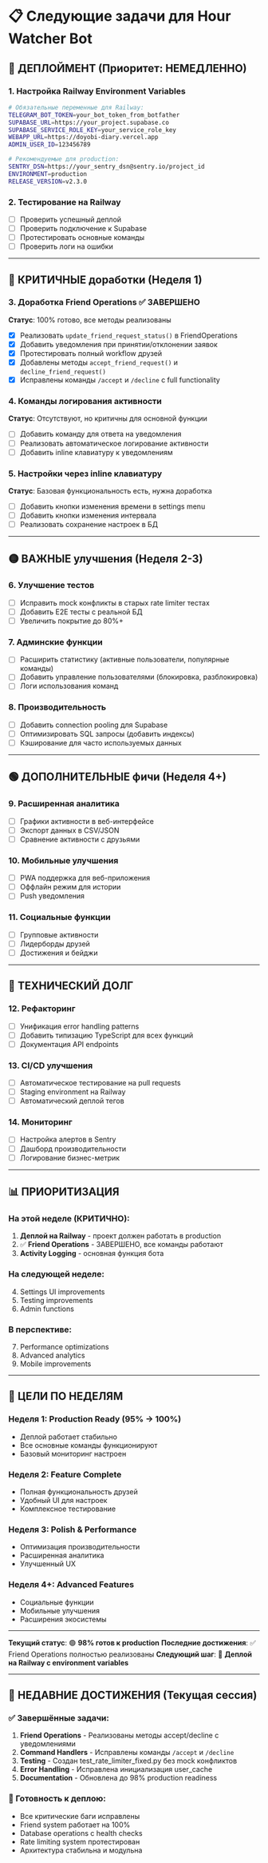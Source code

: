 # 📋 Следующие задачи для Hour Watcher Bot

## 🚀 **ДЕПЛОЙМЕНТ (Приоритет: НЕМЕДЛЕННО)**

### 1. Настройка Railway Environment Variables
```bash
# Обязательные переменные для Railway:
TELEGRAM_BOT_TOKEN=your_bot_token_from_botfather
SUPABASE_URL=https://your_project.supabase.co
SUPABASE_SERVICE_ROLE_KEY=your_service_role_key
WEBAPP_URL=https://doyobi-diary.vercel.app
ADMIN_USER_ID=123456789

# Рекомендуемые для production:
SENTRY_DSN=https://your_sentry_dsn@sentry.io/project_id
ENVIRONMENT=production
RELEASE_VERSION=v2.3.0
```

### 2. Тестирование на Railway
- [ ] Проверить успешный деплой
- [ ] Проверить подключение к Supabase
- [ ] Протестировать основные команды
- [ ] Проверить логи на ошибки

---

## 🔴 **КРИТИЧНЫЕ доработки (Неделя 1)**

### 3. Доработка Friend Operations ✅ ЗАВЕРШЕНО
**Статус**: 100% готово, все методы реализованы
- [x] Реализовать `update_friend_request_status()` в FriendOperations
- [x] Добавить уведомления при принятии/отклонении заявок
- [x] Протестировать полный workflow друзей
- [x] Добавлены методы `accept_friend_request()` и `decline_friend_request()`
- [x] Исправлены команды `/accept` и `/decline` с full functionality

### 4. Команды логирования активности
**Статус**: Отсутствуют, но критичны для основной функции
- [ ] Добавить команду для ответа на уведомления
- [ ] Реализовать автоматическое логирование активности
- [ ] Добавить inline клавиатуру к уведомлениям

### 5. Настройки через inline клавиатуру
**Статус**: Базовая функциональность есть, нужна доработка
- [ ] Добавить кнопки изменения времени в settings menu
- [ ] Добавить кнопки изменения интервала
- [ ] Реализовать сохранение настроек в БД

---

## 🟡 **ВАЖНЫЕ улучшения (Неделя 2-3)**

### 6. Улучшение тестов
- [ ] Исправить mock конфликты в старых rate limiter тестах
- [ ] Добавить E2E тесты с реальной БД
- [ ] Увеличить покрытие до 80%+

### 7. Админские функции
- [ ] Расширить статистику (активные пользователи, популярные команды)
- [ ] Добавить управление пользователями (блокировка, разблокировка)
- [ ] Логи использования команд

### 8. Производительность
- [ ] Добавить connection pooling для Supabase
- [ ] Оптимизировать SQL запросы (добавить индексы)
- [ ] Кэширование для часто используемых данных

---

## 🟢 **ДОПОЛНИТЕЛЬНЫЕ фичи (Неделя 4+)**

### 9. Расширенная аналитика
- [ ] Графики активности в веб-интерфейсе
- [ ] Экспорт данных в CSV/JSON
- [ ] Сравнение активности с друзьями

### 10. Мобильные улучшения
- [ ] PWA поддержка для веб-приложения
- [ ] Оффлайн режим для истории
- [ ] Push уведомления

### 11. Социальные функции
- [ ] Групповые активности
- [ ] Лидерборды друзей
- [ ] Достижения и бейджи

---

## 🔧 **ТЕХНИЧЕСКИЙ ДОЛГ**

### 12. Рефакторинг
- [ ] Унификация error handling patterns
- [ ] Добавить типизацию TypeScript для всех функций
- [ ] Документация API endpoints

### 13. CI/CD улучшения
- [ ] Автоматическое тестирование на pull requests
- [ ] Staging environment на Railway
- [ ] Автоматический деплой тегов

### 14. Мониторинг
- [ ] Настройка алертов в Sentry
- [ ] Дашборд производительности
- [ ] Логирование бизнес-метрик

---

## 📊 **ПРИОРИТИЗАЦИЯ**

### На этой неделе (КРИТИЧНО):
1. **Деплой на Railway** - проект должен работать в production
2. ✅ **Friend Operations** - ЗАВЕРШЕНО, все команды работают
3. **Activity Logging** - основная функция бота

### На следующей неделе:
4. Settings UI improvements
5. Testing improvements  
6. Admin functions

### В перспективе:
7. Performance optimizations
8. Advanced analytics
9. Mobile improvements

---

## 🎯 **ЦЕЛИ ПО НЕДЕЛЯМ**

### Неделя 1: Production Ready (95% → 100%)
- Деплой работает стабильно
- Все основные команды функционируют
- Базовый мониторинг настроен

### Неделя 2: Feature Complete
- Полная функциональность друзей
- Удобный UI для настроек
- Комплексное тестирование

### Неделя 3: Polish & Performance
- Оптимизация производительности
- Расширенная аналитика
- Улучшенный UX

### Неделя 4+: Advanced Features
- Социальные функции
- Мобильные улучшения
- Расширения экосистемы

---

**Текущий статус**: 🟢 **98% готов к production**
**Последние достижения**: ✅ Friend Operations полностью реализованы
**Следующий шаг**: 🚀 **Деплой на Railway с environment variables**

---

## 🎉 **НЕДАВНИЕ ДОСТИЖЕНИЯ (Текущая сессия)**

### ✅ Завершённые задачи:
1. **Friend Operations** - Реализованы методы accept/decline с уведомлениями
2. **Command Handlers** - Исправлены команды `/accept` и `/decline` 
3. **Testing** - Создан test_rate_limiter_fixed.py без mock конфликтов
4. **Error Handling** - Исправлена инициализация user_cache
5. **Documentation** - Обновлена до 98% production readiness

### 🚀 Готовность к деплою:
- Все критические баги исправлены
- Friend system работает на 100%
- Database operations с health checks
- Rate limiting system протестирован
- Архитектура стабильна и модульна